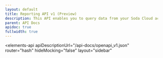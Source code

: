 ```yaml
---
layout: default
title: Reporting API v1 (Preview)
description: This API enables you to query data from your Soda Cloud account. Use the data to build dashboards that communicate how your teammates are using Soda Cloud.
parent: API Docs
apidoc: true
fullwidth: true
---
```


<elements-api
    apiDescriptionUrl="/api-docs/openapi_v1.json"
    router="hash"
    hideMocking="false"
    layout="sidebar"
></elements-api>
